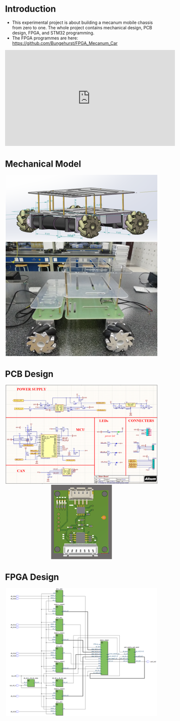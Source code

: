 # Introduction 
- This experimental project is about building a mecanum mobile chassis from zero to one. The whole project contains mechanical design, PCB design, FPGA, and STM32 programming.
- The FPGA programmes are here: https://github.com/Bungehurst/FPGA_Mecanum_Car

<iframe width="560" height="315" src="https://www.youtube.com/embed/2ywz3Z1Y-V0" title="YouTube video player" frameborder="0" allow="accelerometer; autoplay; clipboard-write; encrypted-media; gyroscope; picture-in-picture; web-share" allowfullscreen></iframe>

# Mechanical Model
<p align="center">
    <img src="images/sw.png" width="500"><br>
    <img src="images/car_real.jpg" width="500">
</p>

# PCB Design
<p align="center">
    <img src="images/pcb.png" width="500"><br>
    <img src="images/pcb_real.png" width="200">
</p>

# FPGA Design
<p align="center">
    <img src="images/fpga.png" width="500">
</p>
